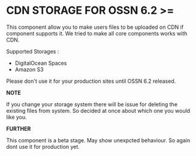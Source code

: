CDN STORAGE FOR OSSN 6.2 >=
============================
This component allow you to make users files to be uploaded on CDN if component supports it. We tried to make all core components works with CDN. 

Supported Storages :

- DigitalOcean Spaces
- Amazon S3

Please don't use it for your production sites until OSSN 6.2 released.  

**NOTE**

If you change your storage system there will be issue for deleting the existing files from system.  So decided at once about which one you would like you.  

**FURTHER**

 This component is a beta stage. May show unexpcted behaviour. So again dont use it for production yet. 
